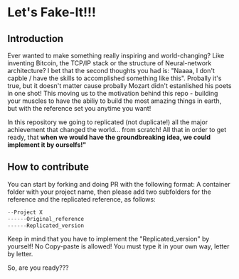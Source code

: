 # Let's Fake-It!!!


## Introduction

Ever wanted to make something really inspiring and world-changing? Like inventing Bitcoin, the TCP/IP stack or the structure of Neural-network architecture?
I bet that the second thoughts you had is: "Naaaa, I don't capble / have the skills to accomplished something like this".
Probally it's true, but it doesn't matter cause probally Mozart didn't estanlished his poets in one shot!
This moving us to the motivation behind this repo -  building your muscles to have the abiliy to build the most amazing things in earth, but with the reference set you anytime you want!

In this repository we going to replicated (not duplicate!) all the major achievement that changed the world... from scratch!
All that in order to get ready, that **when we would have the groundbreaking idea, we could implement it by ourselfs!"** 

## How to contribute

You can start by forking and doing PR with the following format:
A container folder with your project name, then please add two subfolders for the reference and the replicated reference, as follows:

```javascript
--Project X
------Original_reference
------Replicated_version
```

Keep in mind that you have to implement the "Replicated_version" by yourself! No Copy-paste is allowed!
You must type it in your own way, letter by letter.

So, are you ready???


